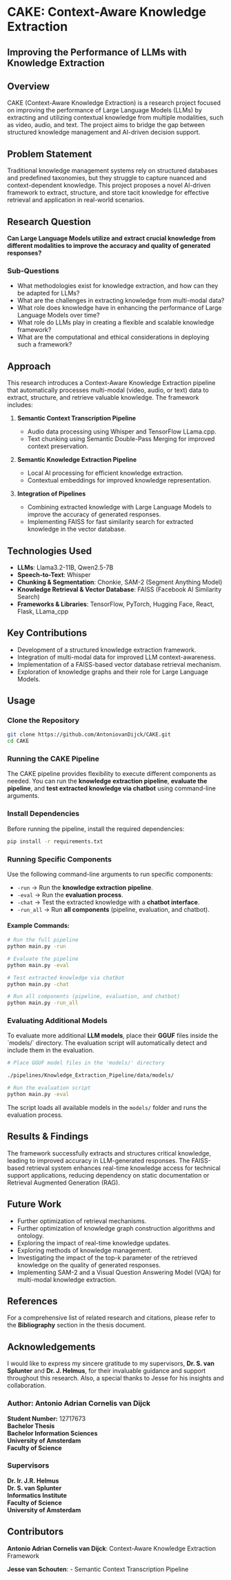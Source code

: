 # CAKE: Context-Aware Knowledge Extraction

## Improving the Performance of LLMs with Knowledge Extraction

## Overview
CAKE (Context-Aware Knowledge Extraction) is a research project focused on improving the performance of Large Language Models (LLMs) by extracting and utilizing contextual knowledge from multiple modalities, such as video, audio, and text. The project aims to bridge the gap between structured knowledge management and AI-driven decision support.

## Problem Statement
Traditional knowledge management systems rely on structured databases and predefined taxonomies, but they struggle to capture nuanced and context-dependent knowledge. This project proposes a novel AI-driven framework to extract, structure, and store tacit knowledge for effective retrieval and application in real-world scenarios.

## Research Question
**Can Large Language Models utilize and extract crucial knowledge from different modalities to improve the accuracy and quality of generated responses?**

### Sub-Questions
- What methodologies exist for knowledge extraction, and how can they be adapted for LLMs?
- What are the challenges in extracting knowledge from multi-modal data?
- What role does knowledge have in enhancing the performance of Large Language Models over time?
- What role do LLMs play in creating a flexible and scalable knowledge framework?
- What are the computational and ethical considerations in deploying such a framework?

## Approach
This research introduces a Context-Aware Knowledge Extraction pipeline that automatically processes multi-modal (video, audio, or text) data to extract, structure, and retrieve valuable knowledge. The framework includes:

1. **Semantic Context Transcription Pipeline**
   - Audio data processing using Whisper and TensorFlow LLama.cpp.
   - Text chunking using Semantic Double-Pass Merging for improved context preservation.

2. **Semantic Knowledge Extraction Pipeline**
   - Local AI processing for efficient knowledge extraction.
   - Contextual embeddings for improved knowledge representation.

3. **Integration of Pipelines**
   - Combining extracted knowledge with Large Language Models to improve the accuracy of generated responses.
   - Implementing FAISS for fast similarity search for extracted knowledge in the vector database.

## Technologies Used
- **LLMs**: Llama3.2-11B, Qwen2.5-7B
- **Speech-to-Text**: Whisper
- **Chunking & Segmentation**: Chonkie, SAM-2 (Segment Anything Model)
- **Knowledge Retrieval & Vector Database**: FAISS (Facebook AI Similarity Search)
- **Frameworks & Libraries**: TensorFlow, PyTorch, Hugging Face, React, Flask, LLama_cpp

## Key Contributions
- Development of a structured knowledge extraction framework.
- Integration of multi-modal data for improved LLM context-awareness.
- Implementation of a FAISS-based vector database retrieval mechanism.
- Exploration of knowledge graphs and their role for Large Language Models.

## Usage
### Clone the Repository
```bash
git clone https://github.com/AntoniovanDijck/CAKE.git
cd CAKE
```



### Running the CAKE Pipeline
The CAKE pipeline provides flexibility to execute different components as needed. You can run the **knowledge extraction pipeline**, **evaluate the pipeline**, and **test extracted knowledge via chatbot** using command-line arguments.

### Install Dependencies
Before running the pipeline, install the required dependencies:

```bash
pip install -r requirements.txt
```

### Running Specific Components
Use the following command-line arguments to run specific components:

- `-run` → Run the **knowledge extraction pipeline**.
- `-eval` → Run the **evaluation process**.
- `-chat` → Test the extracted knowledge with a **chatbot interface**.
- `-run_all` → Run **all components** (pipeline, evaluation, and chatbot).

#### Example Commands:
```bash
# Run the full pipeline
python main.py -run

# Evaluate the pipeline
python main.py -eval

# Test extracted knowledge via chatbot
python main.py -chat

# Run all components (pipeline, evaluation, and chatbot)
python main.py -run_all
```


### Evaluating Additional Models
To evaluate more additional **LLM models**, place their **GGUF** files inside the \`models/\` directory. The evaluation script will automatically detect and include them in the evaluation.

```bash
# Place GGUF model files in the 'models/' directory

./pipelines/Knowledge_Extraction_Pipeline/data/models/

# Run the evaluation script
python main.py -eval
```

The script loads all available models in the `models/` folder and runs the evaluation process.

## Results & Findings
The framework successfully extracts and structures critical knowledge, leading to improved accuracy in LLM-generated responses. The FAISS-based retrieval system enhances real-time knowledge access for technical support applications, reducing dependency on static documentation or Retrieval Augmented Generation (RAG).

## Future Work
- Further optimization of retrieval mechanisms.
- Further optimization of knowledge graph construction algorithms and ontology.
- Exploring the impact of real-time knowledge updates.
- Exploring methods of knowledge management.
- Investigating the impact of the top-k parameter of the retrieved knowledge on the quality of generated responses.
- Implementing SAM-2 and a Visual Question Answering Model (VQA) for multi-modal knowledge extraction.

## References
For a comprehensive list of related research and citations, please refer to the **Bibliography** section in the thesis document.

## Acknowledgements
I would like to express my sincere gratitude to my supervisors, **Dr. S. van Splunter** and **Dr. J. Helmus**, for their invaluable guidance and support throughout this research. Also, a special thanks to Jesse for his insights and collaboration.

### Author: Antonio Adrian Cornelis van Dijck  
**Student Number:** 12717673  
**Bachelor Thesis**  
**Bachelor Information Sciences**  
**University of Amsterdam**  
**Faculty of Science**  

### Supervisors  
**Dr. Ir. J.R. Helmus**  
**Dr. S. van Splunter**  
**Informatics Institute**  
**Faculty of Science**  
**University of Amsterdam**

## Contributors
**Antonio Adrian Cornelis van Dijck**: Context-Aware Knowledge Extraction Framework 

**Jesse van Schouten**: - Semantic Context Transcription Pipeline